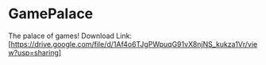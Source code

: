 # GamePalace
The palace of games!
Download Link: [https://drive.google.com/file/d/1Af4o6TJgPWpuqG91vX8njNS_kukza1Vr/view?usp=sharing]

